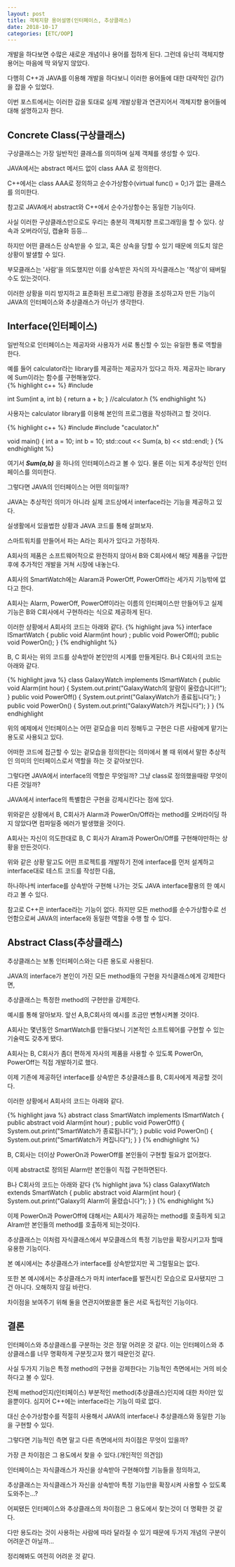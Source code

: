 ```yaml
---
layout: post
title: 객체지향 용어설명(인터페이스, 추상클래스) 
date: 2018-10-17
categories: [ETC/OOP]
---
```


개발을 하다보면 수많은 새로운 개념이나 용어를 접하게 된다. 그런데 유난히 객체지향 용어는 마음에 딱 와닿지 않았다.  

다행히 C++과 JAVA를 이용해 개발을 하다보니 이러한 용어들에 대한 대략적인 감(?)을 잡을 수 있었다. 

이번 포스트에서는 이러한 감을 토대로 실제 개발상황과 연관지어서 객체지향 용어들에 대해 설명하고자 한다. 

## Concrete Class(구상클래스)
구상클래스는 가장 일반적인 클래스를 의미하며 실제 객체를 생성할 수 있다. 

JAVA에서는 abstract 메서드 없이 class AAA 로 정의한다.

C++에서는 class AAA로 정의하고 순수가상함수(virtual func() = 0;)가 없는 클래스를 의미한다. 

참고로 JAVA에서 abstract와 C++에서 순수가상함수는 동일한 기능이다.

사실 이러한 구상클래스만으로도 우리는 충분히 객체지향 프로그래밍을 할 수 있다. 상속과 오버라이딩, 캡슐화 등등...

하지만 어떤 클래스든 상속받을 수 있고, 혹은 상속을 당할 수 있기 때문에 의도치 않은 상황이 발샐할 수 있다. 

부모클래스는 '사람'을 의도했지만 이를 상속받은 자식의 자식클래스는 '책상'이 돼버릴 수도 있는것이다. 

이러한 상황을 미리 방지하고 표준화된 프로그래밍 환경을 조성하고자 만든 기능이 JAVA의 인터페이스와 추상클래스가 아닌가 생각한다.

## Interface(인터페이스)
일반적으로 인터페이스는 제공자와 사용자가 서로 통신할 수 있는 유일한 통로 역할을 한다.

예를 들어 calculator라는 library를 제공하는 제공자가 있다고 하자. 제공자는 library에 Sum이라는 함수를 구현해놓았다.   
{% highlight c++ %}
#include <iostream>

int Sum(int a, int b) {
 return a + b;
}
//calculator.h
{% endhighlight %}

사용자는 calculator library를 이용해 본인의 프로그램을 작성하려고 할 것이다. 

{% highlight c++ %}
#include <iostream>
#include "caculator.h"

void main() {
 int a = 10;
 int b = 10;
 std::cout << Sum(a, b) << std::endl;
}
{% endhighlight %}

여기서 ***Sum(a,b)*** 을 하나의 인터페이스라고 볼 수 있다. 물론 이는 되게 추상적인 인터페이스를 의미한다.

그렇다면 JAVA의 인터페이스는 어떤 의미일까? 

JAVA는 추상적인 의미가 아니라 실제 코드상에서 interface라는 기능을 제공하고 있다.

실생활에서 있을법한 상황과 JAVA 코드를 통해 살펴보자.

스마트워치를 만들어서 파는 A라는 회사가 있다고 가정하자. 

A회사의 제품은 소프트웨어적으로 완전하지 않아서 B와 C회사에서 해당 제품을 구입한 후에 추가적인 개발을 거쳐 시장에 내놓는다.

A회사의 SmartWatch에는 Alaram과 PowerOff, PowerOff라는 세가지 기능밖에 없다고 한다.

A회사는 Alarm, PowerOff, PowerOff이라는 이름의 인터페이스만 만들어두고 실제 기능은 B와 C회사에서 구현하라는 식으로 제공하게 된다.

이러한 상황에서 A회사의 코드는 아래와 같다.
{% highlight java %}
interface ISmartWatch {
    public void Alarm(int hour) ;
    public void PowerOff();
    public void PowerOn();
}
{% endhighlight %}

B, C 회사는 위의 코드를 상속받아 본인만의 시계를 만들게된다. B나 C회사의 코드는 아래와 같다.

{% highlight java %}
class GalaxyWatch implements ISmartWatch {
    public void Alarm(int hour) {
     System.out.print("GalaxyWatch의 알람이 울렸습니다!!");
    }
    public void PowerOff() {
     System.out.print("GalaxyWatch가 종료됩니다");
    }
    public void PowerOn() {
     System.out.print("GalaxyWatch가 켜집니다");
    }
}
{% endhighlight 

위의 예제에서 인터페이스는 어떤 겉모습을 미리 정해두고 구현은 다른 사람에게 맡기는 용도로 사용되고 있다.

어떠한 코드에 접근할 수 있는 겉모습을 정의한다는 의미에서 볼 때 위에서 말한 추상적인 의미의 인터페이스로서 역할을 하는 것 같아보인다.

그렇다면 JAVA에서 interface의 역할은 무엇일까? 그냥 class로 정의했을때랑 무엇이 다른 것일까?

JAVA에서 interface의 특별함은 구현을 강제시킨다는 점에 있다. 

위와같은 상황에서 B, C회사가 Alarm과 PowerOn/Off라는 method를 오버라이딩 하지 않았다면 컴파일중 에러가 발생했을 것이다. 

A회사는 자신이 의도한대로 B, C 회사가 Alram과 PowerOn/Off를 구현해야만하는 상황을 만든것이다.

위와 같은 상황 말고도 어떤 프로젝트를 개발하기 전에 interface를 먼저 설계하고 interface대로 테스트 코드를 작성한 다음, 

하나하나씩 interface를 상속받아 구현해 나가는 것도 JAVA interface활용의 한 예시라고 볼 수 있다. 

참고로 C++은 interface라는 기능이 없다. 하지만 모든 method를 순수가상함수로 선언함으로써 JAVA의 interface와 동일한 역할을 수행 할 수 있다.

## Abstract Class(추상클래스)

추상클래스는 보통 인터페이스와는 다른 용도로 사용된다.

JAVA의 interface가 본인이 가진 모든 method들의 구현을 자식클래스에게 강제한다면,

추상클래스는 특정한 method의 구현만을 강제한다.

예시를 통해 알아보자. 앞선 A,B,C회사의 예시를 조금만 변형시켜볼 것이다.

A회사는 몇년동안 SmartWatch를 만들다보니 기본적인 소프트웨어를 구현할 수 있는 기술력도 갖추게 됐다.

A회사는 B, C회사가 좀더 편하게 자사의 제품을 사용할 수 있도록 PowerOn, PowerOff는 직접 개발하기로 했다.

이제 기존에 제공하던 interface를 상속받은 추상클래스를 B, C회사에게 제공할 것이다.

이러한 상황에서 A회사의 코드는 아래와 같다.

{% highlight java %}
abstract class SmartWatch implements ISmartWatch {
    public abstract void Alarm(int hour) ;
    public void PowerOff() {
     System.out.print("SmartWatch가 종료됩니다");
    }
    public void PowerOn() {
     System.out.print("SmartWatch가 켜집니다");
    }
}
{% endhighlight %}

B, C회사는 더이상 PowerOn과 PowerOff를 본인들이 구현할 필요가 없어졌다. 

이제 abstract로 정의된 Alarm만 본인들이 직접 구현하면된다.

B나 C회사의 코드는 아래와 같다
{% highlight java %}
class GalaxytWatch extends SmartWatch {
    public abstract void Alarm(int hour) {
     System.out.print("Galaxy의 Alarm이 울렸습니다");
    }
}
{% endhighlight %}

이제 PowerOn과 PowerOff에 대해서는 A회사가 제공하는 method를 호출하게 되고 Alram만 본인들의 method를 호출하게 되는것이다.

추상클래스는 이처럼 자식클래스에서 부모클래스의 특정 기능만을 확장시키고자 할때 유용한 기능이다.

본 예시에서는 추상클래스가 interface를 상속받았지만 꼭 그럴필요는 없다.

또한 본 예시에서는 추상클래스가 마치 interface를 발전시킨 모습으로 묘사됐지만 그건 아니다. 오해하지 않길 바란다.

차이점을 보여주기 위해 둘을 연관지어봤을뿐 둘은 서로 독립적인 기능이다.

## 결론

인터페이스와 추상클래스를 구분하는 것은 정말 어려운 것 같다. 이는 인터페이스와 추상클래스를 너무 명확하게 구분짓고자 했기 때문인것 같다. 
 
사실 두가지 기능은 특정 method의 구현을 강제한다는 기능적인 측면에서는 거의 비슷하다고 볼 수 있다. 
 
전체 method인지(인터페이스) 부분적인 method(추상클래스)인지에 대한 차이만 있을뿐이다. 심지어 C++에는 interface라는 기능이 따로 없다. 
 
대신 순수가상함수를 적절히 사용해서 JAVA의 interface나 추상클래스와 동일한 기능을 구현할 수 있다. 
 
그렇다면 기능적인 측면 말고 다른 측면에서의 차이점은 무엇이 있을까?

가장 큰 차이점은 그 용도에서 찾을 수 있다.(개인적인 의견임)

인터페이스는 자식클래스가 자신을 상속받아 구현해야할 기능들을 정의하고, 
 
추상클래스는 자식클래스가 자신을 상속받아 특정 기능만을 확장시켜 사용할 수 있도록 도와주는...?    
 
어찌됐든 인터페이스와 추상클래스의 차이점은 그 용도에서 찾는것이 더 명확한 것 같다. 
 
다만 용도라는 것이 사용하는 사람에 따라 달라질 수 있기 때문에 두가지 개념의 구분이 어려운건 아닐까...
 
정리해봐도 여전히 어려운 것 같다.

